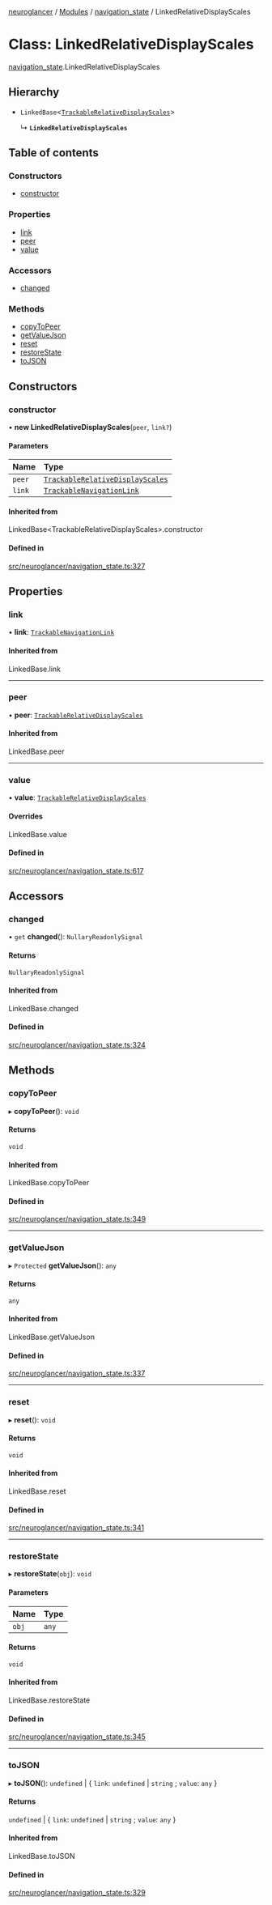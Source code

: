 [neuroglancer](../README.md) / [Modules](../modules.md) / [navigation\_state](../modules/navigation_state.md) / LinkedRelativeDisplayScales

# Class: LinkedRelativeDisplayScales

[navigation_state](../modules/navigation_state.md).LinkedRelativeDisplayScales

## Hierarchy

- `LinkedBase`<[`TrackableRelativeDisplayScales`](navigation_state.TrackableRelativeDisplayScales.md)\>

  ↳ **`LinkedRelativeDisplayScales`**

## Table of contents

### Constructors

- [constructor](navigation_state.LinkedRelativeDisplayScales.md#constructor)

### Properties

- [link](navigation_state.LinkedRelativeDisplayScales.md#link)
- [peer](navigation_state.LinkedRelativeDisplayScales.md#peer)
- [value](navigation_state.LinkedRelativeDisplayScales.md#value)

### Accessors

- [changed](navigation_state.LinkedRelativeDisplayScales.md#changed)

### Methods

- [copyToPeer](navigation_state.LinkedRelativeDisplayScales.md#copytopeer)
- [getValueJson](navigation_state.LinkedRelativeDisplayScales.md#getvaluejson)
- [reset](navigation_state.LinkedRelativeDisplayScales.md#reset)
- [restoreState](navigation_state.LinkedRelativeDisplayScales.md#restorestate)
- [toJSON](navigation_state.LinkedRelativeDisplayScales.md#tojson)

## Constructors

### constructor

• **new LinkedRelativeDisplayScales**(`peer`, `link?`)

#### Parameters

| Name | Type |
| :------ | :------ |
| `peer` | [`TrackableRelativeDisplayScales`](navigation_state.TrackableRelativeDisplayScales.md) |
| `link` | [`TrackableNavigationLink`](navigation_state.TrackableNavigationLink.md) |

#### Inherited from

LinkedBase<TrackableRelativeDisplayScales\>.constructor

#### Defined in

[src/neuroglancer/navigation_state.ts:327](https://github.com/ActiveBrainAtlas2/neuroglancer/blob/285e65d7/src/neuroglancer/navigation_state.ts#L327)

## Properties

### link

• **link**: [`TrackableNavigationLink`](navigation_state.TrackableNavigationLink.md)

#### Inherited from

LinkedBase.link

___

### peer

• **peer**: [`TrackableRelativeDisplayScales`](navigation_state.TrackableRelativeDisplayScales.md)

#### Inherited from

LinkedBase.peer

___

### value

• **value**: [`TrackableRelativeDisplayScales`](navigation_state.TrackableRelativeDisplayScales.md)

#### Overrides

LinkedBase.value

#### Defined in

[src/neuroglancer/navigation_state.ts:617](https://github.com/ActiveBrainAtlas2/neuroglancer/blob/285e65d7/src/neuroglancer/navigation_state.ts#L617)

## Accessors

### changed

• `get` **changed**(): `NullaryReadonlySignal`

#### Returns

`NullaryReadonlySignal`

#### Inherited from

LinkedBase.changed

#### Defined in

[src/neuroglancer/navigation_state.ts:324](https://github.com/ActiveBrainAtlas2/neuroglancer/blob/285e65d7/src/neuroglancer/navigation_state.ts#L324)

## Methods

### copyToPeer

▸ **copyToPeer**(): `void`

#### Returns

`void`

#### Inherited from

LinkedBase.copyToPeer

#### Defined in

[src/neuroglancer/navigation_state.ts:349](https://github.com/ActiveBrainAtlas2/neuroglancer/blob/285e65d7/src/neuroglancer/navigation_state.ts#L349)

___

### getValueJson

▸ `Protected` **getValueJson**(): `any`

#### Returns

`any`

#### Inherited from

LinkedBase.getValueJson

#### Defined in

[src/neuroglancer/navigation_state.ts:337](https://github.com/ActiveBrainAtlas2/neuroglancer/blob/285e65d7/src/neuroglancer/navigation_state.ts#L337)

___

### reset

▸ **reset**(): `void`

#### Returns

`void`

#### Inherited from

LinkedBase.reset

#### Defined in

[src/neuroglancer/navigation_state.ts:341](https://github.com/ActiveBrainAtlas2/neuroglancer/blob/285e65d7/src/neuroglancer/navigation_state.ts#L341)

___

### restoreState

▸ **restoreState**(`obj`): `void`

#### Parameters

| Name | Type |
| :------ | :------ |
| `obj` | `any` |

#### Returns

`void`

#### Inherited from

LinkedBase.restoreState

#### Defined in

[src/neuroglancer/navigation_state.ts:345](https://github.com/ActiveBrainAtlas2/neuroglancer/blob/285e65d7/src/neuroglancer/navigation_state.ts#L345)

___

### toJSON

▸ **toJSON**(): `undefined` \| { `link`: `undefined` \| `string` ; `value`: `any`  }

#### Returns

`undefined` \| { `link`: `undefined` \| `string` ; `value`: `any`  }

#### Inherited from

LinkedBase.toJSON

#### Defined in

[src/neuroglancer/navigation_state.ts:329](https://github.com/ActiveBrainAtlas2/neuroglancer/blob/285e65d7/src/neuroglancer/navigation_state.ts#L329)
